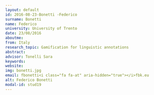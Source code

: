 ```yaml
---
layout: default 
id: 2016-08-23-Bonetti -Federico
surname: Bonetti 
name: Federico
university: University of Trento
date: 23/08/2016
aboutme: 
from: Italy
research_topic: Gamification for linguistic annotations 
abstract: 
advisor: Tonelli Sara
keywords: 
website: 
img: bonetti.jpg
email: fbonetti<i class="fa fa-at" aria-hidden="true"></i>fbk.eu
alt: Federico Bonetti 
modal-id: stud19
---
```

